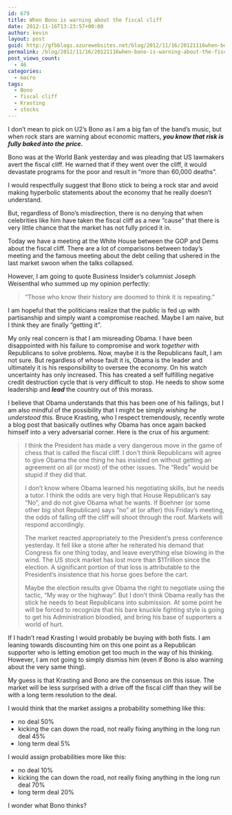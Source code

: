 ```yaml
---
id: 679
title: When Bono is warning about the fiscal cliff
date: 2012-11-16T13:23:57+00:00
author: kevin
layout: post
guid: http://gfbblogs.azurewebsites.net/blog/2012/11/16/20121116when-bono-is-warning-about-the-fiscal-cliff-html/
permalink: /blog/2012/11/16/20121116when-bono-is-warning-about-the-fiscal-cliff-html/
post_views_count:
  - 46
categories:
  - macro
tags:
  - Bono
  - fiscal cliff
  - Krasting
  - stocks
---
```

I don&#8217;t mean to pick on U2&#8217;s Bono as I am a big fan of the band&#8217;s music, but when rock stars are warning about economic matters, _**you know that risk is fully baked into the price.**_

Bono was at the World Bank yesterday and was pleading that US lawmakers avert the fiscal cliff. He warned that if they went over the cliff, it would devastate programs for the poor and result in &#8220;more than 60,000 deaths&#8221;.

I would respectfully suggest that Bono stick to being a rock star and avoid making hyperbolic statements about the economy that he really doesn&#8217;t understand.

But, regardless of Bono&#8217;s misdirection, there is no denying that when celebrities like him have taken the fiscal cliff as a new &#8220;cause&#8221; that there is very little chance that the market has not fully priced it in.

Today we have a meeting at the White House between the GOP and Dems about the fiscal cliff. There are a lot of comparisons between today&#8217;s meeting and the famous meeting about the debt ceiling that ushered in the last market swoon when the talks collapsed.

However, I am going to quote Business Insider&#8217;s columnist Joseph Weisenthal who summed up my opinion perfectly:

> &#8220;Those who know their history are doomed to think it is repeating.&#8221;

I am hopeful that the politicians realize that the public is fed up with partisanship and simply want a compromise reached. Maybe I am naive, but I think they are finally &#8220;getting it&#8221;. 

My only real concern is that I am misreading Obama. I have been disappointed with his failure to compromise and work _together_ with Republicans to solve problems. Now, maybe it is the Republicans fault, I am not sure. But regardless of whose fault it is, Obama is the leader and ultimately it is his responsibility to oversee the economy. On his watch uncertainty has only increased. This has created a self fulfilling negative credit destruction cycle that is very difficult to stop. He needs to show some leadership and _**lead**_ the country out of this morass.

I believe that Obama understands that this has been one of his failings, but I am also mindful of the possibility that I might be simply _wishing he understood this._ Bruce Krasting, who I respect tremendously, recently wrote a blog post that basically outlines why Obama has once again backed himself into a very adversarial corner. Here is the crux of his argument:

> I think the President has made a very dangerous move in the game of chess that is called the fiscal cliff. I don’t think Republicans will agree to give Obama the one thing he has insisted on without getting an agreement on all (or most) of the other issues. The “Reds” would be stupid if they did that.
> 
> I don’t know where Obama learned his negotiating skills, but he needs a tutor. I think the odds are very high that House Republican’s say “No”, and do not give Obama what he wants. If Boehner (or some other big shot Republican) says “no” at (or after) this Friday’s meeting, the odds of falling off the cliff will shoot through the roof. Markets will respond accordingly.
> 
> The market reacted appropriately to the President’s press conference yesterday. It fell like a stone after he reiterated his demand that Congress fix one thing today, and leave everything else blowing in the wind. The US stock market has lost more than $1Trillion since the election. A significant portion of that loss is attributable to the President’s insistence that his horse goes before the cart.
> 
> Maybe the election results give Obama the right to negotiate using the tactic, “My way or the highway”. But I don’t think Obama really has the stick he needs to beat Republicans into submission. At some point he will be forced to recognize that his bare knuckle fighting style is going to get his Administration bloodied, and bring his base of supporters a world of hurt.

If I hadn&#8217;t read Krasting I would probably be buying with both fists. I am leaning towards discounting him on this one point as a Republican supporter who is letting emotion get too much in the way of his thinking. However, I am not going to simply dismiss him (even if Bono is also warning about the very same thing).

My guess is that Krasting and Bono are the consensus on this issue. The market will be less surprised with a drive off the fiscal cliff than they will be with a long term resolution to the deal. 

I would think that the market assigns a probability something like this:

  * no deal 50%
  * kicking the can down the road, not really fixing anything in the long run deal 45%
  * long term deal 5%

I would assign probabilities more like this:

  * no deal 10%
  * kicking the can down the road, not really fixing anything in the long run deal 70%
  * long term deal 20%

I wonder what Bono thinks?